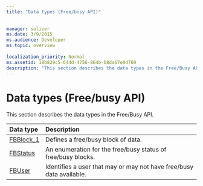 ```yaml
---
title: "Data types (Free/busy API)"
 
 
manager: soliver
ms.date: 3/9/2015
ms.audience: Developer
ms.topic: overview
 
localization_priority: Normal
ms.assetid: 18b829c5-644d-4756-864b-b8da67e0d760
description: "This section describes the data types in the Free/Busy API."
---
```


# Data types (Free/busy API)

This section describes the data types in the Free/Busy API.
  
|**Data type**|**Description**|
|:-----|:-----|
|[FBBlock_1](fbblock_1.md) <br/> |Defines a free/busy block of data.  <br/> |
|[FBStatus](fbstatus.md) <br/> |An enumeration for the free/busy status of free/busy blocks.  <br/> |
|[FBUser](fbuser.md) <br/> |Identifies a user that may or may not have free/busy data available.  <br/> |
   

